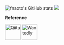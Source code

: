 ![fnaoto's GitHub stats](https://github-readme-stats.vercel.app/api?username=fnaoto&show_icons=true&count_private=true) 
![](https://github-readme-stats.vercel.app/api/top-langs/?username=fnaoto&layout=compact)

**Reference**

<p>
<a href="https://qiita.com/fnaoto"><img src="https://qiita-image-store.s3.amazonaws.com/0/45617/015bd058-7ea0-e6a5-b9cb-36a4fb38e59c.png" width="50" height="50" alt="Qiita"></a>
<a href="https://www.wantedly.com/users/47203885"><img src="https://d1dlw0u96vqtxd.cloudfront.net/images/home/brand_assets/mark-wantedly@2x.png" width="50" height="50" alt="Wantedly"></a>
</p>
